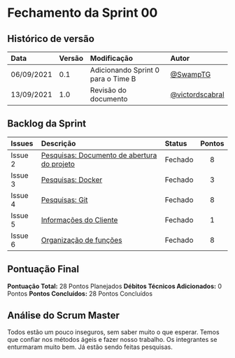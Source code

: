 # Fechamento da Sprint 00

## Histórico de versão

| **Data**   | **Versão** | **Modificação**                    | **Autor**                                            |
| :--------- | :--------- | :--------------------------------- | :--------------------------------------------------- |
| 06/09/2021 | 0.1        | Adicionando Sprint 0 para o Time B | [@SwampTG](https://github.com/SwampTG)               |
| 13/09/2021 | 1.0        | Revisão do documento               | [@victordscabral](https://github.com/victordscabral) |

## Backlog da Sprint

| **Issues** | **Descrição**                                                                                            | **Status** | **Pontos** |
| :--------- | :------------------------------------------------------------------------------------------------------- | :--------- | :--------: |
| Issue 2    | [Pesquisas: Documento de abertura do projeto](https://github.com/fga-eps-mds/2021-1-hospitalar/issues/2) | Fechado    |     8      |
| Issue 3    | [Pesquisas: Docker](https://github.com/fga-eps-mds/2021-1-hospitalar/issues/3)                           | Fechado    |     3      |
| Issue 4    | [Pesquisas: Git](https://github.com/fga-eps-mds/2021-1-hospitalar/issues/4)                              | Fechado    |     8      |
| Issue 5    | [Informações do Cliente](https://github.com/fga-eps-mds/2021-1-hospitalar/issues/5)                      | Fechado    |     1      |
| Issue 6    | [Organização de funções](https://github.com/fga-eps-mds/2021-1-hospitalar/issues/6)                      | Fechado    |     8      |

## Pontuação Final

**Pontuação Total:** 28 Pontos Planejados
**Débitos Técnicos Adicionados:** 0 Pontos
**Pontos Concluídos:** 28 Pontos Concluídos

## Análise do Scrum Master

Todos estão um pouco inseguros, sem saber muito o que esperar. Temos que confiar nos métodos ágeis e fazer nosso trabalho. Os integrantes se enturmaram muito bem. Já estão sendo feitas pesquisas.
